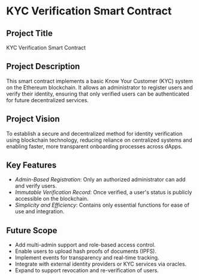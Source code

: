 # KYC Verification Smart Contract

## Project Title
KYC Verification Smart Contract

## Project Description
This smart contract implements a basic Know Your Customer (KYC) system on the Ethereum blockchain. It allows an administrator to register users and verify their identity, ensuring that only verified users can be authenticated for future decentralized services.

## Project Vision
To establish a secure and decentralized method for identity verification using blockchain technology, reducing reliance on centralized systems and enabling faster, more transparent onboarding processes across dApps.

## Key Features
- *Admin-Based Registration*: Only an authorized administrator can add and verify users.
- *Immutable Verification Record*: Once verified, a user's status is publicly accessible on the blockchain.
- *Simplicity and Efficiency*: Contains only essential functions for ease of use and integration.

## Future Scope
- Add multi-admin support and role-based access control.
- Enable users to upload hash proofs of documents (IPFS).
- Implement events for transparency and real-time tracking.
- Integrate with external identity providers or KYC services via oracles.
- Expand to support revocation and re-verification of users.
